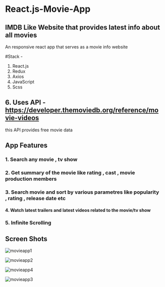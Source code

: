 # React.js-Movie-App
## IMDB Like Website that provides latest info about all movies 
An responsive react app that serves as a movie info website


#Stack - 
1. React.js
2. Redux
3. Axios
4. JavaScript
5. Scss
## 6. Uses API - https://developer.themoviedb.org/reference/movie-videos
this API provides free movie data 

## App Features
### 1. Search any movie , tv show
### 2. Get summary of the movie like rating , cast , movie production members
### 3. Search movie and sort by various parametres like popularity , rating  , release date  etc
#### 4. Watch latest trailers and latest videos related to the movie/tv show
### 5. Infinite Scrolling

## Screen Shots
![movieapp1](https://github.com/TechnoDiktator/React.js-Movie-App/assets/99278069/1d14c614-c30f-4bb1-80c2-d6856510d21f)



![movieapp2](https://github.com/TechnoDiktator/React.js-Movie-App/assets/99278069/d8bebe4c-e94b-476e-ac86-61d6ce695a8b)



![movieapp4](https://github.com/TechnoDiktator/React.js-Movie-App/assets/99278069/a8692713-6906-443f-99b7-dc456d424bfd)



![movieapp3](https://github.com/TechnoDiktator/React.js-Movie-App/assets/99278069/ba5f34cc-5444-41ad-8516-5539cd0c8559)

